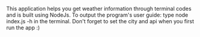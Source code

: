 This application helps you get weather information through terminal codes and is built using NodeJs.
To output the program's user guide: type node index.js -h in the terminal.
Don't forget to set the city and api when you first run the app :)

